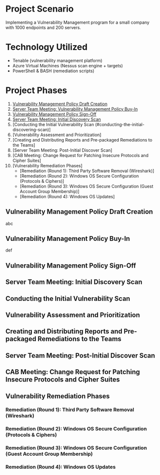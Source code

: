 # Project Scenario
Implementing a Vulnerability Management program for a small company with 1000 endpoints and 200 servers.

# Technology Utilized
- Tenable (vulnerability management platform)
- Azure Virtual Machines (Nessus scan engine + targets)
- PowerShell & BASH (remediation scripts)

# Project Phases
1. [Vulnerability Management Policy Draft Creation](#vulnerability-management-policy-draft-creation)
2. [Server Team Meeting: Vulnerability Management Policy Buy-In](#vulnerability-management-policy-buy-in)
3. [Vulnerability Management Policy Sign-Off](#vulnerability-management-policy-sign-off)
4. [Server Team Meeting: Initial Discovery Scan](#server-team-meeting-initial-discovery-scan)
5. [Conducting the Initial Vulnerability Scan (#conducting-the-initial-discovering-scan)]
6. [Vulnerability Assessment and Prioritization]
7. [Creating and Distributing Reports and Pre-packaged Remediations to the Teams]
8. [Server Team Meeting: Post-Initial Discover Scan]
9. [CAB Meeting: Change Request for Patching Insecure Protocols and Cipher Suites]
10. [Vulnerability Remediation Phases]
    - [Remediation (Round 1): Third Party Software Removal (Wireshark)]
    - [Remediation (Round 2): Windows OS Secure Configuration (Protocols & Ciphers)]
    - [Remediation (Round 3): Windows OS Secure Configuration (Guest Account Group Membership)]
    - [Remediation (Round 4): Windows OS Updates]

## Vulnerability Management Policy Draft Creation
abc

## Vulnerability Management Policy Buy-In
def

## Vulnerability Management Policy Sign-Off


## Server Team Meeting: Initial Discovery Scan


## Conducting the Initial Vulnerability Scan


## Vulnerability Assessment and Prioritization


## Creating and Distributing Reports and Pre-packaged Remediations to the Teams


## Server Team Meeting: Post-Initial Discover Scan


## CAB Meeting: Change Request for Patching Insecure Protocols and Cipher Suites


## Vulnerability Remediation Phases


### Remediation (Round 1): Third Party Software Removal (Wireshark)


### Remediation (Round 2): Windows OS Secure Configuration (Protocols & Ciphers)


### Remediation (Round 3): Windows OS Secure Configuration (Guest Account Group Membership)


### Remediation (Round 4): Windows OS Updates
